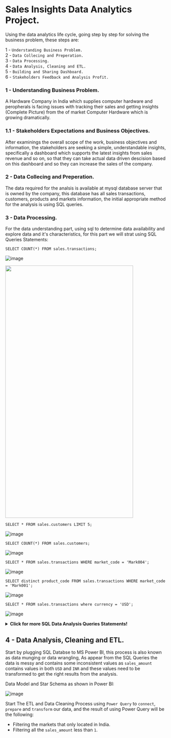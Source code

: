 # Sales Insights Data Analytics Project.

Using the data analytics life cycle, going step by step for solving the business problem, these steps are:

1 - `Understanding Business Problem.`                                                                                                                           
2 - `Data Collecing and Preperation.`                                                                                                                              
3 - `Data Processing.`                                                                                                                                             
4 - `Data Analysis, Cleaning and ETL.`                                                                                                                              
5 - `Building and Sharing Dashboard.`                                                                                                                               
6 - `Stakeholders Feedback and Analysis Profit.`                                                                                                                     

### 1 - Understanding Business Problem.

A Hardware Company in India which supplies computer hardware and peropherals is facing issues with tracking their sales and getting insights (Complete Picture) from the of market Computer Hardware which is growing dramatically.

### 1.1 - Stakeholders Expectations and Business Objectives.

After examinings the overall scope of the work, business objectives and information, the stakeholders are seeking a simple, understandable insights, specifically a dashboard which supports the latest insights from sales revenue and so on, so that they can take actual data driven descision based on this dashboard and so they can increase the sales of the company.

### 2 - Data Collecing and Preperation.

The data required for the analsis is available at mysql database server that is owned by the company, this database has all sales transactions, customers, products and markets information, the initial appropriate method for the analysis is using SQL queries.

### 3 - Data Processing.

For the data understanding part, using sql to determine data availability and explore data and it's characteristics, for this part we will strat using SQL Queries Statements:

`SELECT COUNT(*) FROM sales.transactions;`

![image](https://user-images.githubusercontent.com/62806731/206692756-d8b0f717-c4fc-4ff9-8809-b2087f58f07b.png)

<img src="https://cloud.githubusercontent.com/assets/yourgif.gif](https://user-images.githubusercontent.com/62806731/206692756-d8b0f717-c4fc-4ff9-8809-b2087f58f07b.png" width="400" height="790">
  
`SELECT * FROM sales.customers LIMIT 5;`
 
![image](https://user-images.githubusercontent.com/62806731/206692840-23163a53-e468-42ec-9e2d-4528060e888a.png)
 
`SELECT COUNT(*) FROM sales.customers;`

![image](https://user-images.githubusercontent.com/62806731/206692926-ffe8b444-74e3-466b-b3e1-fa3c01b7ef33.png)

`SELECT * FROM sales.transactions WHERE market_code = 'Mark004';`

![image](https://user-images.githubusercontent.com/62806731/206693013-b2e2b644-e1b9-4791-80e7-fde53d4b46a1.png)

`SELECT distinct product_code FROM sales.transactions WHERE market_code = 'Mark001';`

![image](https://user-images.githubusercontent.com/62806731/206693101-d5e545c6-8671-41ed-aef4-0891a4295789.png)

`SELECT * FROM sales.transactions where currency = 'USD';`

![image](https://user-images.githubusercontent.com/62806731/206694006-3b33e0c6-90f7-4355-b529-6fc936abf7c9.png)



<details>
  
  <summary> <b> Click for more SQL Data Analysis Queries Statements! </b> </summary>
  
   <br/>
  
`SELECT sales.transactions.*, sales.date.* FROM sales.transactions INNER JOIN sales.date ON sales.transactions.order_date = sales.date.date where sales.date.year = 2020;`

![image](https://user-images.githubusercontent.com/62806731/206700222-69497ba3-dbaf-4a28-a510-ee73c34ee5e2.png)

`SELECT SUM(sales.transactions.sales_amount) FROM sales.transactions INNER JOIN sales.date ON sales.transactions.order_date=sales.date.date where sales.date.year=2020 and sales.transactions.currency="INR\r" or sales.transactions.currency="USD\r";`

![image](https://user-images.githubusercontent.com/62806731/206704761-e2a6740d-3c50-4ad0-8667-1ee00848b631.png)

`SELECT SUM(sales.transactions.sales_amount) FROM sales.transactions INNER JOIN sales.date ON sales.transactions.order_date = sales.date.date WHERE sales.date.year = 2020 AND sales.date.month_name = 'January' and (sales.transactions.currency="INR\r" or sales.transactions.currency="USD\r");`

![image](https://user-images.githubusercontent.com/62806731/206710339-4ddf3a3c-31bc-4e9b-af6c-1c4b89223253.png)

`SELECT SUM(sales.transactions.sales_amount) FROM sales.transactions INNER JOIN sales.date ON sales.transactions.order_date = sales.date.date WHERE sales.date.year = 2020 AND sales.date.month_name = 'January' and (sales.transactions.currency="INR\r" or sales.transactions.currency="USD\r") AND sales.transactions.market_code = 'Mark001';`

![image](https://user-images.githubusercontent.com/62806731/206710697-0c7a25dc-98ec-4438-a0c0-fb22c257cc3b.png)

</details>

## 4 - Data Analysis, Cleaning and ETL.

Start by plugging SQL Databse to MS Power BI, this process is also known as data munging or data wrangling, As appear from the SQL Queries the data is messy and contains some inconsistent values as `sales_amount` contains values in both `USD` and `INR` and these values need to be transformed to get the right results from the analysis.

Data Model and Star Schema as shown in Power BI:

  ![image](https://user-images.githubusercontent.com/62806731/207005022-2eb030e1-d27e-4968-b274-ed687d8b8672.png)

  Start The ETL and Data Cleaning Process using `Power Query` to `connect`, `prepare` and `transform` our data, and the result of using Power Query will be the following:

   * Filtering the markets that only located in India.
   * Filtering all the `sales_amount` less than `1`.



